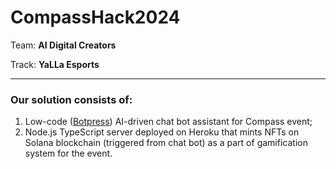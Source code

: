 # CompassHack2024

Team: **AI Digital Creators**

Track: **YaLLa Esports**

___

### Our solution consists of:

1. Low-code ([Botpress](https://botpress.com/)) AI-driven chat bot assistant for Compass event;
2. Node.js TypeScript server deployed on Heroku that mints NFTs on Solana blockchain (triggered from chat bot) as a part of gamification system for the event.
